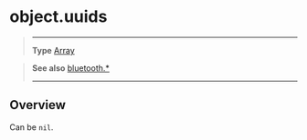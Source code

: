 # object.uuids

> --------------------- ------------------------------------------------------------------------------------------
> __Type__              [Array](https://docs.coronalabs.com/api/type/Array.html)


> __See also__          [bluetooth.*](/plugin/bluetooth.md)
> --------------------- ------------------------------------------------------------------------------------------

## Overview

Can be `nil`.